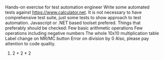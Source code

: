 Hands-on exercise for test automation engineer
Write some automated tests against https://www.calculator.net. It is not necessary to have comprehensive test
suite, just some tests to show approach to test automation. Javascript or .NET based toolset prefered.
Things that preferably should be checked:
Few basic arithmetic operations
Few operations including negative numbers
The whole 10x10 multiplication table
Label change on MR/MC button
Error on division by 0
Also, please pay attention to code quality.


1.  2 + 2 * 2